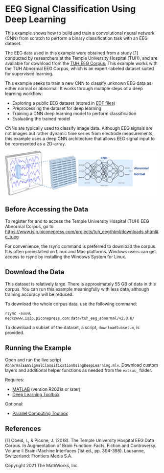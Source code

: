 # **EEG Signal Classification Using Deep Learning**

This example shows how to build and train a convolutional neural network (CNN) from scratch to perform a binary classification task with an EEG dataset.

The EEG data used in this example were obtained from a study [1] conducted by researchers at the Temple University Hospital (TUH), and are available for download from the [TUH EEG Corpus.](https://www.isip.piconepress.com/projects/tuh_eeg/html/downloads.shtml) This example works with the TUH Abnormal EEG Corpus, which is an expert-labeled dataset suited for supervised learning.

This example seeks to train a new CNN to classify unknown EEG data as either normal or abnormal. It works through multiple steps of a deep learning workflow:

  - Exploring a public EEG dataset (stored in [EDF files](https://www.mathworks.com/help/signal/ref/edfinfo.html))
  - Preprocessing the dataset for deep learning
  - Training a CNN deep learning model to perform classification
  - Evaluating the trained model

CNNs are typically used to classify image data. Although EEG signals are not images but rather dynamic time series from electrode measurements, this example uses a deep CNN architecture that allows EEG signal input to be represented as a 2D-array.

![](images/overview.png)

## **Before Accessing the Data**
To register for and to access the Temple University Hospital (TUH) EEG Abnormal Corpus, go to https://www.isip.piconepress.com/projects/tuh_eeg/html/downloads.shtml#c_tueg

For convenience, the rsync command is preferred to download the corpus. It is often preinstalled on Linux and Mac platforms. Windows users can get access to rsync by installing the Windows System for Linux. 

## **Download the Data**
This dataset is relatively large. There is approximately 55 GB of data in this corpus. You can run this example meaningfully with less data, although training accuracy will be reduced.

To download the whole corpus data, use the following command:
    
	rsync -auxvL nedc@www.isip.piconepress.com:data/tuh_eeg_abnormal/v2.0.0/

To download a subset of the dataset, a script, `downloadSubset.m`, is provided.

## **Running the Example**
Open and run the live script `AbnormalEEGSignalClassificationUsingDeepLearning.mlx`. Download custom layers and additional helper functions as needed from the `extras_` folder.

Requires:
- [MATLAB](https://www.mathworks.com/products/matlab.html) (version R2021a or later)
- [Deep Learning Toolbox](https://www.mathworks.com/products/deep-learning.html)

Optional:
- [Parallel Computing Toolbox](https://www.mathworks.com/products/parallel-computing.html)

## **References**
[1] Obeid, I., & Picone, J. (2018). The Temple University Hospital EEG Data Corpus. In Augmentation of Brain Function: Facts, Fiction and Controversy. Volume I: Brain-Machine Interfaces (1st ed., pp. 394-398). Lausanne, Switzerland: Frontiers Media S.A.

Copyright 2021 The MathWorks, Inc.
